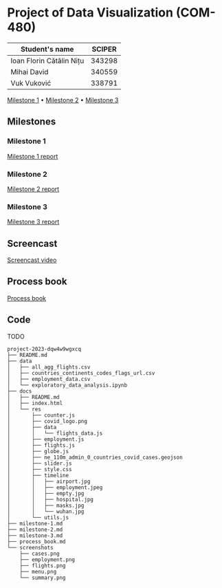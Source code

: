 # Project of Data Visualization (COM-480)

| Student's name           | SCIPER |
| ------------------------ | ------ |
| Ioan Florin Cătălin Nițu | 343298 |
| Mihai David              | 340559 |
| Vuk Vuković              | 338791 |

[Milestone 1](#milestone-1) • [Milestone 2](#milestone-2) • [Milestone 3](#milestone-3)

## Milestones

### Milestone 1

[Milestone 1 report](milestone-1.md)

### Milestone 2

[Milestone 2 report](milestone-2.md)

### Milestone 3

[Milestone 3 report](milestone-3.md)

## Screencast

[Screencast video](todo)

## Process book

[Process book](todo)

## Code

TODO

```
project-2023-dqw4w9wgxcq
├── README.md
├── data
│   ├── all_agg_flights.csv
│   ├── countries_continents_codes_flags_url.csv
│   ├── employment_data.csv
│   └── exploratory_data_analysis.ipynb
├── docs
│   ├── README.md
│   ├── index.html
│   └── res
│       ├── counter.js
│       ├── covid_logo.png
│       ├── data
│       │   └── flights_data.js
│       ├── employment.js
│       ├── flights.js
│       ├── globe.js
│       ├── ne_110m_admin_0_countries_covid_cases.geojson
│       ├── slider.js
│       ├── style.css
│       ├── timeline
│       │   ├── airport.jpg
│       │   ├── employment.jpeg
│       │   ├── empty.jpg
│       │   ├── hospital.jpg
│       │   ├── masks.jpg
│       │   └── wuhan.jpg
│       └── utils.js
├── milestone-1.md
├── milestone-2.md
├── milestone-3.md
├── process_book.md
└── screenshots
    ├── cases.png
    ├── employment.png
    ├── flights.png
    ├── menu.png
    └── summary.png
```